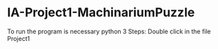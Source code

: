 # IA-Project1-MachinariumPuzzle
To run the program is necessary python 3
Steps:
      Double click in the file Project1
